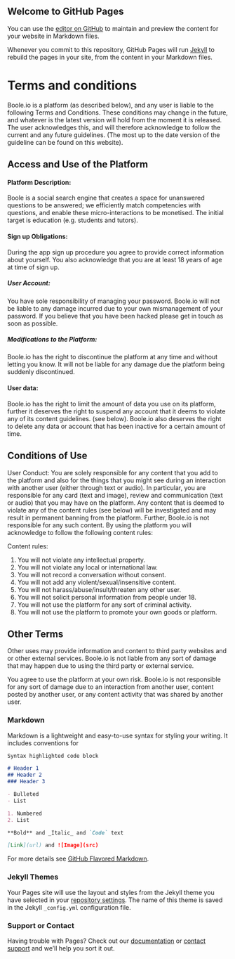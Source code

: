 ## Welcome to GitHub Pages

You can use the [editor on GitHub](https://github.com/boole-project/terms_and_conditions/edit/gh-pages/index.md) to maintain and preview the content for your website in Markdown files.

Whenever you commit to this repository, GitHub Pages will run [Jekyll](https://jekyllrb.com/) to rebuild the pages in your site, from the content in your Markdown files.

# Terms and conditions

Boole.io is a platform (as described below), and any user is liable to the following Terms and Conditions. 
These conditions may change in the future, and whatever is the latest version will hold from the moment it is released. 
The user acknowledges this, and will therefore acknowledge to follow the current and any future guidelines. 
(The most up to the date version of the guideline can be found on this website).

## Access and Use of the Platform

#### Platform Description: 
Boole is a social search engine that creates a space for unanswered questions to be answered; we efficiently match competencies with questions, 
and enable these micro-interactions to be monetised. The initial target is education (e.g. students and tutors).

#### Sign up Obligations: 

During the app sign up procedure you agree to provide correct information about yourself. 
You also acknowledge that you are at least 18 years of age at time of sign up.

##### User Account: 
You have sole responsibility of managing your password. Boole.io will not be liable to any damage incurred due to your own mismanagement of your password. 
If you believe that you have been hacked please get in touch as soon as possible. 

##### Modifications to the Platform: 
Boole.io has the right to discontinue the platform at any time and without letting you know. 
It will not be liable for any damage due the platform being suddenly discontinued.

#### User data: 
Boole.io has the right to limit the amount of data you use on its platform, 
further it deserves the right to suspend any account that it deems to violate any of its content guidelines. (see below). 
Boole.io also deserves the right to delete any data or account that has been inactive for a certain amount of time.

## Conditions of Use

User Conduct: You are solely responsible for any content that you add to the platform and also for the things that you might see 
during an interaction with another user (either through text or audio). In particular, you are responsible for any card (text and image), 
review and communication (text or audio) that you may have on the platform. Any content that is deemed to violate any of 
the content rules (see below) will be investigated and may result in permanent banning from the platform. 
Further, Boole.io is not responsible for any such content. By using the platform you will acknowledge to follow the following content rules:


Content rules:
1. You will not violate any intellectual property.
2. You will not violate any local or international law.
3. You will not record a conversation without consent.
4. You will not add any violent/sexual/insensitive content.
5. You will not harass/abuse/insult/threaten any other user.
6. You will not solicit personal information from people under 18.
7. You will not use the platform for any sort of criminal activity.
8. You will not use the platform to promote your own goods or platform.

## Other Terms

Other uses may provide information and content to third party websites and or other external services. 
Boole.io is not liable from any sort of damage that may happen due to using the third party or external service. 

You agree to use the platform at your own risk. Boole.io is not responsible for any sort of damage due to an interaction from another user, 
content posted by another user, or any content activity that was shared by another user.

### Markdown

Markdown is a lightweight and easy-to-use syntax for styling your writing. It includes conventions for

```markdown
Syntax highlighted code block

# Header 1
## Header 2
### Header 3

- Bulleted
- List

1. Numbered
2. List

**Bold** and _Italic_ and `Code` text

[Link](url) and ![Image](src)
```

For more details see [GitHub Flavored Markdown](https://guides.github.com/features/mastering-markdown/).

### Jekyll Themes

Your Pages site will use the layout and styles from the Jekyll theme you have selected in your [repository settings](https://github.com/boole-project/terms_and_conditions/settings/pages). The name of this theme is saved in the Jekyll `_config.yml` configuration file.

### Support or Contact

Having trouble with Pages? Check out our [documentation](https://docs.github.com/categories/github-pages-basics/) or [contact support](https://support.github.com/contact) and we’ll help you sort it out.
